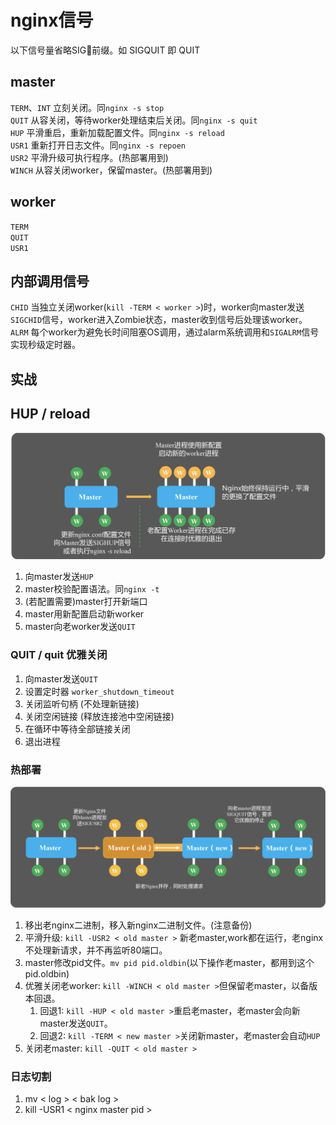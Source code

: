 # nginx信号

以下信号量省略SIG前缀。如 SIGQUIT 即 QUIT

## master

`TERM`、`INT` 立刻关闭。同`nginx -s stop`  
`QUIT` 从容关闭，等待worker处理结束后关闭。同`nginx -s quit`  
`HUP` 平滑重启，重新加载配置文件。同`nginx -s reload`  
`USR1` 重新打开日志文件。同`nginx -s repoen`  
`USR2` 平滑升级可执行程序。(热部署用到)  
`WINCH` 从容关闭worker，保留master。(热部署用到)  

## worker

`TERM`  
`QUIT`  
`USR1`  

## 内部调用信号

`CHID` 当独立关闭worker(`kill -TERM < worker >`)时，worker向master发送`SIGCHID`信号，worker进入Zombie状态，master收到信号后处理该worker。  
`ALRM` 每个worker为避免长时间阻塞OS调用，通过alarm系统调用和`SIGALRM`信号实现秒级定时器。

## 实战

## HUP / reload

![img](res/nginx-reload.png)

1. 向master发送`HUP`
2. master校验配置语法。同`nginx -t`
3. (若配置需要)master打开新端口
4. master用新配置启动新worker
5. master向老worker发送`QUIT`

### QUIT / quit 优雅关闭

1. 向master发送`QUIT`
2. 设置定时器 `worker_shutdown_timeout`
3. 关闭监听句柄 (不处理新链接)
4. 关闭空闲链接 (释放连接池中空闲链接)
5. 在循环中等待全部链接关闭
6. 退出进程

### 热部署

![img](res/nginx-hotupd.png)

1. 移出老nginx二进制，移入新nginx二进制文件。(注意备份)
2. 平滑升级: `kill -USR2 < old master >` 新老master,work都在运行，老nginx不处理新请求，并不再监听80端口。
3. master修改pid文件。`mv pid pid.oldbin`(以下操作老master，都用到这个pid.oldbin)
4. 优雅关闭老worker: `kill -WINCH < old master >`但保留老master，以备版本回退。
   1. 回退1: `kill -HUP < old master >`重启老master，老master会向新master发送`QUIT`。
   2. 回退2: `kill -TERM < new master >`关闭新master，老master会自动`HUP`
5. 关闭老master: `kill -QUIT < old master >`

### 日志切割

1. mv < log > < bak log >
2. kill -USR1 < nginx master pid >
